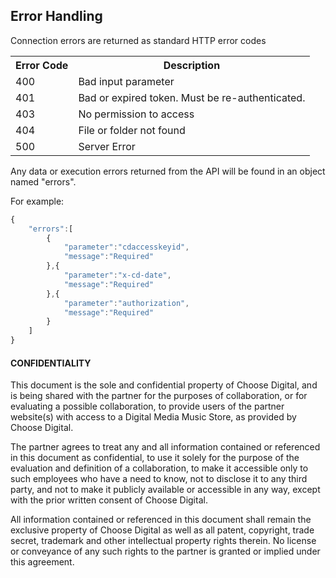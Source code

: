 ## Error Handling

Connection errors are returned as standard HTTP error codes

<table>
	<tr>
		<th>Error Code</th>
		<th>Description</th>
	</tr>
	<tr>
		<td>400</td>
		<td>Bad input parameter</td>
	</tr>
	<tr>
		<td>401</td>
		<td>Bad or expired token. Must be re-authenticated.</td>
	</tr>
	<tr>
		<td>403</td>
		<td>No permission to access</td>
	</tr>
	<tr>
		<td>404</td>
		<td>File or folder not found</td>
	</tr>
	<tr>
		<td>500</td>
		<td>Server Error</td>
	</tr>
</table>

Any data or execution errors returned from the API will be found in an object named &quot;errors&quot;. 

For example:

```js
{
    "errors":[ 
        {
			"parameter":"cdaccesskeyid",
			"message":"Required"
		},{
			"parameter":"x-cd-date",
			"message":"Required"
		},{
			"parameter":"authorization",
			"message":"Required"
		} 
	]
}
```

#### CONFIDENTIALITY

This document is the sole and confidential property of Choose Digital, and is being shared with the partner for the purposes of collaboration, or for evaluating a possible collaboration, to provide users of the partner website(s) with access to a Digital Media Music Store, as provided by Choose Digital. 

The partner agrees to treat any and all information contained or referenced in this document as confidential, to use it solely for the purpose of the evaluation and definition of a collaboration, to make it accessible only to such employees who have a need to know, not to disclose it to any third party, and not to make it publicly available or accessible in any way, except with the prior written consent of Choose Digital.

All information contained or referenced in this document shall remain the exclusive property of Choose Digital as well as all patent, copyright, trade secret, trademark and other intellectual property rights therein. No license or conveyance of any such rights to the partner is granted or implied under this agreement.
